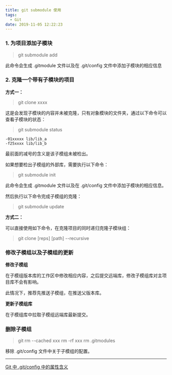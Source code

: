 ```yaml
---
title: git submodule 使用
tags:
  - Git
date: 2019-11-05 12:22:23
---
```



### 1. 为项目添加子模块


> git submodule add <repository> <path> 

此命令会生成 .gitmodule 文件以及在 .git/config 文件中添加子模块的相应信息

### 2. 克隆一个带有子模块的项目


**方式一：**
> git clone xxxx

这是会发现子模块的内容并未被克隆，只有对象模块的文件夹，通过以下命令可以查看子模块的状态：

> git submodule status

```
-01xxxxx lib/lib_a
-f25xxxx lib/lib_b
```

最前面的减号的含义是该子模组未被检出。

如果想要检出子模组的外部库，需要执行以下命令：

> git submodule init

此命令会生成 .gitmodule 文件以及在 .git/config 文件中添加子模块的相应信息。

然后执行以下命令完成子模组的克隆：

> git submodule update


**方式二：**

可以直接使用如下命令，在克隆项目的同时递归克隆子模块组：

> git clone [reps] [path] --recursive


### 修改子模组以及子模组的更新


**修改子模组**

在子模组版本库的工作区中修改相应内容，之后提交远端库，修改子模组库对主项目库不会有影响。


此情况下，推荐先推送子模组，在推送父版本库。

**更新子模组库**

在子模组库中拉取子模组远端库最新提交。

### 删除子模组

> git rm --cached xxx
> rm -rf xxx
> rm .gitmodules

移除 .git/config 文件中关于子模组的配置。

---

[Git 中 .git/config 中的属性含义](https://git-scm.com/docs/git-config)